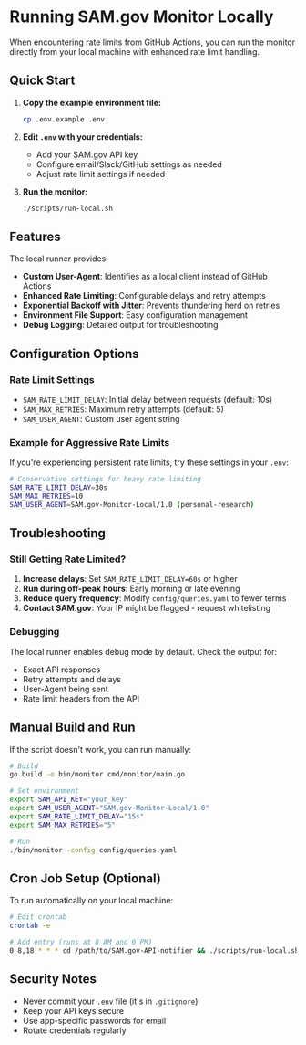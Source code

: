 # Running SAM.gov Monitor Locally

When encountering rate limits from GitHub Actions, you can run the monitor directly from your local machine with enhanced rate limit handling.

## Quick Start

1. **Copy the example environment file:**
   ```bash
   cp .env.example .env
   ```

2. **Edit `.env` with your credentials:**
   - Add your SAM.gov API key
   - Configure email/Slack/GitHub settings as needed
   - Adjust rate limit settings if needed

3. **Run the monitor:**
   ```bash
   ./scripts/run-local.sh
   ```

## Features

The local runner provides:

- **Custom User-Agent**: Identifies as a local client instead of GitHub Actions
- **Enhanced Rate Limiting**: Configurable delays and retry attempts
- **Exponential Backoff with Jitter**: Prevents thundering herd on retries
- **Environment File Support**: Easy configuration management
- **Debug Logging**: Detailed output for troubleshooting

## Configuration Options

### Rate Limit Settings

- `SAM_RATE_LIMIT_DELAY`: Initial delay between requests (default: 10s)
- `SAM_MAX_RETRIES`: Maximum retry attempts (default: 5)
- `SAM_USER_AGENT`: Custom user agent string

### Example for Aggressive Rate Limits

If you're experiencing persistent rate limits, try these settings in your `.env`:

```bash
# Conservative settings for heavy rate limiting
SAM_RATE_LIMIT_DELAY=30s
SAM_MAX_RETRIES=10
SAM_USER_AGENT=SAM.gov-Monitor-Local/1.0 (personal-research)
```

## Troubleshooting

### Still Getting Rate Limited?

1. **Increase delays**: Set `SAM_RATE_LIMIT_DELAY=60s` or higher
2. **Run during off-peak hours**: Early morning or late evening
3. **Reduce query frequency**: Modify `config/queries.yaml` to fewer terms
4. **Contact SAM.gov**: Your IP might be flagged - request whitelisting

### Debugging

The local runner enables debug mode by default. Check the output for:
- Exact API responses
- Retry attempts and delays
- User-Agent being sent
- Rate limit headers from the API

## Manual Build and Run

If the script doesn't work, you can run manually:

```bash
# Build
go build -o bin/monitor cmd/monitor/main.go

# Set environment
export SAM_API_KEY="your_key"
export SAM_USER_AGENT="SAM.gov-Monitor-Local/1.0"
export SAM_RATE_LIMIT_DELAY="15s"
export SAM_MAX_RETRIES="5"

# Run
./bin/monitor -config config/queries.yaml
```

## Cron Job Setup (Optional)

To run automatically on your local machine:

```bash
# Edit crontab
crontab -e

# Add entry (runs at 8 AM and 6 PM)
0 8,18 * * * cd /path/to/SAM.gov-API-notifier && ./scripts/run-local.sh >> logs/monitor.log 2>&1
```

## Security Notes

- Never commit your `.env` file (it's in `.gitignore`)
- Keep your API keys secure
- Use app-specific passwords for email
- Rotate credentials regularly